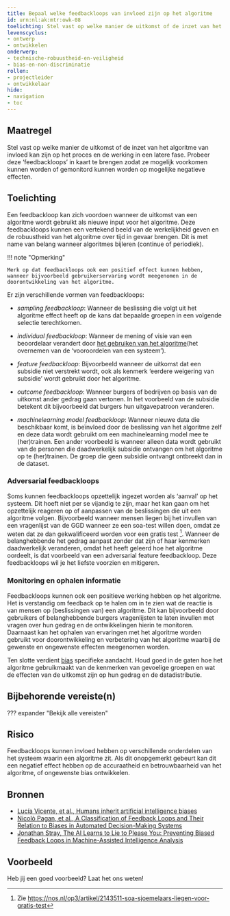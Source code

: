 ```yaml
---
title: Bepaal welke feedbackloops van invloed zijn op het algoritme
id: urn:nl:ak:mtr:owk-08
toelichting: Stel vast op welke manier de uitkomst of de inzet van het algoritme van invloed kan zijn op het proces en de werking in een latere fase. Probeer deze ‘feedbackloops’ in kaart te brengen zodat ze mogelijk voorkomen kunnen worden of gemonitord kunnen worden op mogelijke negatieve effecten. 
levenscyclus:
- ontwerp
- ontwikkelen
onderwerp:
- technische-robuustheid-en-veiligheid
- bias-en-non-discriminatie
rollen:
- projectleider
- ontwikkelaar
hide:
- navigation
- toc
---
```


<!-- tags -->

## Maatregel
Stel vast op welke manier de uitkomst of de inzet van het algoritme van invloed kan zijn op het proces en de werking in een latere fase. 
Probeer deze ‘feedbackloops’ in kaart te brengen zodat ze mogelijk voorkomen kunnen worden of gemonitord kunnen worden op mogelijke negatieve effecten. 

## Toelichting
Een feedbackloop kan zich voordoen wanneer de uitkomst van een algoritme wordt gebruikt als nieuwe input voor het algoritme. 
Deze feedbackloops kunnen een vertekend beeld van de werkelijkheid geven en de robuustheid van het algoritme over tijd in gevaar brengen. Dit is met name van belang wanneer algoritmes bijleren (continue of periodiek). 

!!! note "Opmerking"

    Merk op dat feedbackloops ook een positief effect kunnen hebben, wanneer bijvoorbeeld gebruikerservaring wordt meegenomen in de doorontwikkeling van het algoritme. 

Er zijn verschillende vormen van feedbackloops:

- *sampling feedbackloop*: Wanneer de beslissing die volgt uit het algoritme effect heeft op de kans dat bepaalde groepen in een volgende selectie terechtkomen. 

- *individual feedbackloop*: Wanneer de mening of visie van een beoordelaar verandert door [het gebruiken van het algoritme](../../onderwerpen/bias-en-non-discriminatie.md#bias-in-menselijk-denken)(het overnemen van de ‘vooroordelen van een systeem’). 

- *feature feedbackloop*: Bijvoorbeeld wanneer de uitkomst dat een subsidie niet verstrekt wordt, ook als kenmerk ‘eerdere weigering van subsidie’ wordt gebruikt door het algoritme. 

- *outcome feedbackloop*: Wanneer burgers of bedrijven op basis van de uitkomst ander gedrag gaan vertonen. In het voorbeeld van de subsidie betekent dit bijvoorbeeld dat burgers hun uitgavepatroon veranderen. 

- *machinelearning model feedbackloop*: Wanneer nieuwe data die beschikbaar komt, is beïnvloed door de beslissing van het algoritme zelf en deze data wordt gebruikt om een machinelearning model mee te (her)trainen. Een ander voorbeeld is wanneer alleen data wordt gebruikt van de personen die daadwerkelijk subsidie ontvangen om het algoritme op te (her)trainen. De groep die geen subsidie ontvangt ontbreekt dan in de dataset. 

### Adversarial feedbackloops
Soms kunnen feedbackloops opzettelijk ingezet worden als ‘aanval’ op het systeem. 
Dit hoeft niet per se vijandig te zijn, maar het kan gaan om het opzettelijk reageren op of aanpassen van de beslissingen die uit een algoritme volgen. 
Bijvoorbeeld wanneer mensen liegen bij het invullen van een vragenlijst van de GGD wanneer ze een soa-test willen doen, omdat ze weten dat ze dan gekwalificeerd worden voor een gratis test [^1]. 
Wanneer de belanghebbende het gedrag aanpast zonder dat zijn of haar kenmerken daadwerkelijk veranderen, omdat het heeft geleerd hoe het algoritme oordeelt, is dat voorbeeld van een adversarial feature feedbackloop. 
Deze feedbackloops wil je het liefste voorzien en mitigeren.  

[^1]: Zie https://nos.nl/op3/artikel/2143511-soa-sjoemelaars-liegen-voor-gratis-test

### Monitoring en ophalen informatie
Feedbackloops kunnen ook een positieve werking hebben op het algoritme. Het is verstandig om feedback op te halen om in te zien wat de reactie is van mensen op (beslissingen van) een algoritme. 
Dit kan bijvoorbeeld door gebruikers of belanghebbende burgers vragenlijsten te laten invullen met vragen over hun gedrag en de ontwikkelingen hierin te monitoren. 
Daarnaast kan het ophalen van ervaringen met het algoritme worden gebruikt voor doorontwikkeling en verbetering van het algoritme waarbij de gewenste en ongewenste effecten meegenomen worden. 

Ten slotte verdient [bias](../../onderwerpen/bias-en-non-discriminatie.md) specifieke aandacht. Houd goed in de gaten hoe het algoritme gebruikmaakt van de kenmerken van gevoelige groepen en wat de effecten van de uitkomst zijn op hun gedrag en de datadistributie.

## Bijbehorende vereiste(n)
??? expander "Bekijk alle vereisten"
    <!-- list_vereisten_on_maatregelen_page -->

## Risico
Feedbackloops kunnen invloed hebben op verschillende onderdelen van het systeem waarin een algoritme zit. Als dit onopgemerkt gebeurt kan dit een negatief effect hebben op de accuraatheid en betrouwbaarheid van het algoritme, of ongewenste bias ontwikkelen. 

## Bronnen
- [Lucía Vicente, et al., Humans inherit artificial intelligence biases](https://www.nature.com/articles/s41598-023-42384-8)
- [Nicolò Pagan, et al., A Classification of Feedback Loops and Their Relation to Biases in Automated Decision-Making Systems](https://arxiv.org/abs/2305.06055)
- [Jonathan Stray, The AI Learns to Lie to Please You: Preventing Biased Feedback Loops in Machine-Assisted Intelligence Analysis](https://www.mdpi.com/2813-2203/2/2/20)

## Voorbeeld
Heb jij een goed voorbeeld? Laat het ons weten!
